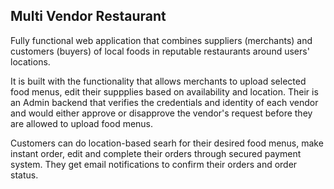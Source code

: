 ## Multi Vendor Restaurant

Fully functional web application that combines suppliers (merchants) and customers (buyers)
of local foods in reputable restaurants around users' locations.

It is built with the functionality that allows merchants to upload selected food menus, edit
their suppplies based on availability and location. Their is an Admin backend that verifies
the credentials and identity of each vendor and would either approve or disapprove the
vendor's request before they are allowed to upload food menus.

Customers can do location-based searh for their desired food menus, make instant order, edit
and complete their orders through secured payment system. They get email notifications to
confirm their orders and order status.
